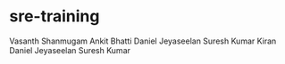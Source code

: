 # sre-training
Vasanth Shanmugam
Ankit Bhatti
Daniel Jeyaseelan
Suresh Kumar
Kiran
Daniel Jeyaseelan
Suresh Kumar